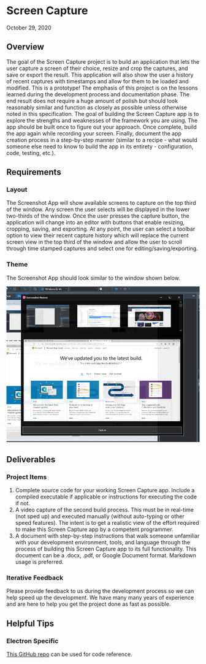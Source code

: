 # Screen Capture
October 29, 2020

## Overview
The goal of the Screen Capture project is to build an application that lets the user capture a screen of their choice, resize and crop the captures, and save or export the result.  This application will also show the user a history of recent captures with timestamps and allow for them to be loaded and modified.  This is a prototype! The emphasis of this project is on the lessons learned during the development process and documentation phase. The end result does not require a huge amount of polish but should look reasonably similar and function as closely as possible unless otherwise noted in this specification.
The goal of building the Screen Capture app is to explore the strengths and weaknesses of the framework you are using. The app should be built once to figure out your approach.  Once complete, build the app again while recording your screen.  Finally, document the app creation process in a step-by-step manner (similar to a recipe - what would someone else need to know to build the app in its entirety - configuration, code, testing, etc.).


## Requirements
### Layout
The Screenshot App will show available screens to capture on the top third of the window.  Any screen the user selects will be displayed in the lower two-thirds of the window.  Once the user presses the capture button, the application will change into an editor with buttons that enable resizing, cropping, saving, and exporting.  At any point, the user can select a toolbar option to view their recent capture history which will replace the current screen view in the top third of the window and allow the user to scroll through time stamped captures and select one for editing/saving/exporting.


### Theme
The Screenshot App should look similar to the window shown below. 

![](https://github.com/Embarcadero/ComparisonResearch/blob/main/screenshot-history/screenCaptureApp.png)


## Deliverables
### Project Items

1. Complete source code for your working Screen Capture app.  Include a compiled executable if applicable or instructions for executing the code if not.
2. A video capture of the second build process.  This must be in real-time (not sped up) and executed manually (without auto-typing or other speed features).  The intent is to get a realistic view of the effort required to make this Screen Capture app by a competent programmer.
3. A document with step-by-step instructions that walk someone unfamiliar with your development environment, tools, and language through the process of building this Screen Capture app to its full functionality.  This document can be a .docx, .pdf, or Google Document format.  Markdown usage is preferred.



### Iterative Feedback
Please provide feedback to us during the development process so we can help speed up the development. We have many many years of experience and are here to help you get the project done as fast as possible.

## Helpful Tips
### Electron Specific
[This GitHub repo](https://github.com/hokein/electron-sample-apps/tree/master/desktop-capture) can be used for code reference. 

